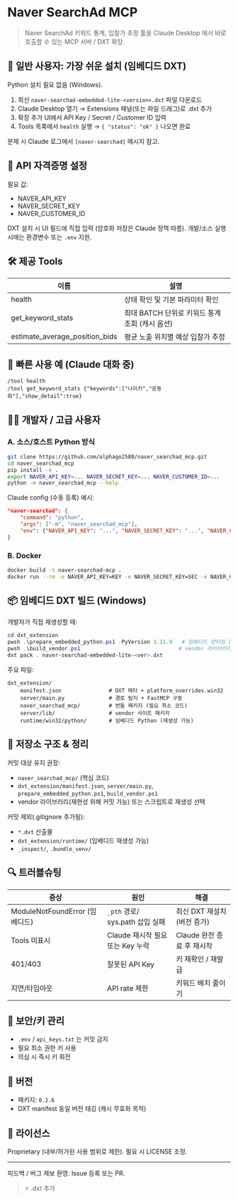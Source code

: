 # Naver SearchAd MCP

> Naver SearchAd 키워드 통계, 입찰가 추정 툴을 Claude Desktop 에서 바로 호출할 수 있는 MCP 서버 / DXT 확장.

## 🚀 일반 사용자: 가장 쉬운 설치 (임베디드 DXT)

Python 설치 필요 없음 (Windows).

1. 최신 `naver-searchad-embedded-lite-<version>.dxt` 파일 다운로드
2. Claude Desktop 열기 → Extensions 패널(또는 파일 드래그)로 .dxt 추가
3. 확장 추가 UI에서 API Key / Secret / Customer ID 입력
4. Tools 목록에서 `health` 실행 → `{ "status": "ok" }` 나오면 완료

문제 시 Claude 로그에서 `[naver-searchad]` 메시지 참고.

## 🔑 API 자격증명 설정

필요 값:

* NAVER_API_KEY
* NAVER_SECRET_KEY
* NAVER_CUSTOMER_ID

DXT 설치 시 UI 필드에 직접 입력 (암호화 저장은 Claude 정책 따름). 개발/소스 실행 시에는 환경변수 또는 `.env` 지원.

## 🛠 제공 Tools

| 이름 | 설명 |
|------|------|
| health | 상태 확인 및 기본 파라미터 확인 |
| get_keyword_stats | 최대 BATCH 단위로 키워드 통계 조회 (캐시 옵션) |
| estimate_average_position_bids | 평균 노출 위치별 예상 입찰가 추정 |

## 🧪 빠른 사용 예 (Claude 대화 중)

```text
/tool health
/tool get_keyword_stats {"keywords":["나이키","운동화"],"show_detail":true}
```

## 👩‍💻 개발자 / 고급 사용자

### A. 소스/호스트 Python 방식

```bash
git clone https://github.com/alphago2580/naver_searchad_mcp.git
cd naver_searchad_mcp
pip install -e .
export NAVER_API_KEY=... NAVER_SECRET_KEY=... NAVER_CUSTOMER_ID=...
python -m naver_searchad_mcp --help
```

Claude config (수동 등록) 예시:

```json
"naver-searchad": {
	"command": "python",
	"args": ["-m", "naver_searchad_mcp"],
	"env": {"NAVER_API_KEY": "...", "NAVER_SECRET_KEY": "...", "NAVER_CUSTOMER_ID": "..."}
}
```

### B. Docker

```bash
docker build -t naver-searchad-mcp .
docker run --rm -e NAVER_API_KEY=KEY -e NAVER_SECRET_KEY=SEC -e NAVER_CUSTOMER_ID=CID naver-searchad-mcp
```

## 📦 임베디드 DXT 빌드 (Windows)

개발자가 직접 재생성할 때:

```powershell
cd dxt_extension
pwsh .\prepare_embedded_python.ps1 -PyVersion 3.11.9   # 임베디드 런타임 (필요 시 최초 1회)
pwsh .\build_vendor.ps1                               # vendor 라이브러리 (fastmcp/requests 등)
dxt pack . naver-searchad-embedded-lite-<ver>.dxt
```

주요 파일:

```text
dxt_extension/
	manifest.json               # DXT 메타 + platform_overrides.win32
	server/main.py              # 경로 탐지 + FastMCP 구동
	naver_searchad_mcp/         # 번들 패키지 (필요 최소 코드)
	server/lib/                 # vendor 사이트 패키지
	runtime/win32/python/       # 임베디드 Python (재생성 가능)
```

## 🧹 저장소 구조 & 정리

커밋 대상 유지 권장:

* `naver_searchad_mcp/` (핵심 코드)
* `dxt_extension/manifest.json`, `server/main.py`, `prepare_embedded_python.ps1`, `build_vendor.ps1`
* vendor 라이브러리(재현성 위해 커밋 가능) 또는 스크립트로 재생성 선택

커밋 제외(.gitignore 추가됨):

* `*.dxt` 산출물
* `dxt_extension/runtime/` (임베디드 재생성 가능)
* `_inspect/`, `.bundle_venv/`

## 🔍 트러블슈팅

| 증상 | 원인 | 해결 |
|------|------|------|
| ModuleNotFoundError (임베디드) | `_pth` 경로/ sys.path 삽입 실패 | 최신 DXT 재설치 (버전 증가) |
| Tools 미표시 | Claude 재시작 필요 또는 Key 누락 | Claude 완전 종료 후 재시작 |
| 401/403 | 잘못된 API Key | 키 재확인 / 재발급 |
| 지연/타임아웃 | API rate 제한 | 키워드 배치 줄이기 |

## 🔐 보안/키 관리

* `.env` / `api_keys.txt` 는 커밋 금지
* 필요 최소 권한 키 사용
* 의심 시 즉시 키 회전

## 🧾 버전

* 패키지: `0.2.6`
* DXT manifest 동일 버전 태깅 (캐시 무효화 목적)

## 📄 라이선스

Proprietary (내부/허가된 사용 범위로 제한). 필요 시 LICENSE 조정.

---

피드백 / 버그 제보 환영: Issue 등록 또는 PR.
> ⚡ .dxt 추가

